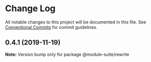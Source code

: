 # Change Log

All notable changes to this project will be documented in this file.
See [Conventional Commits](https://conventionalcommits.org) for commit guidelines.

## 0.4.1 (2019-11-19)

**Note:** Version bump only for package @module-suite/rewrite
